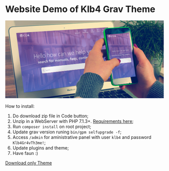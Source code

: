 # Website Demo of Klb4 Grav Theme

![](klb4-screenshots.jpg)

How to install:

1) Do download zip file in Code button;
2) Unzip in a WebServer with PHP 7.1.3+. [Requirements here](https://learn.getgrav.org/16/basics/requirements);
3) Run `composer install` on root project;
4) Update grav version runing `bin/gpm selfupgrade -f`;
5) Access `/admin` for aministrative panel with user `klb4` and password `Klb4Gr4vTh3me!`;
6) Update plugins and theme;
7) Have faun :)

[Download only Theme](https://github.com/lauroguedes/grav-theme-klb4)